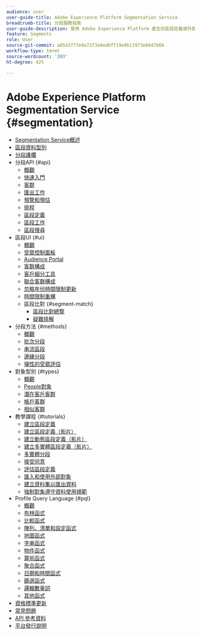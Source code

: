 ```yaml
---
audience: user
user-guide-title: Adobe Experience Platform Segmentation Service
breadcrumb-title: 分段服務指南
user-guide-description: 使用 Adobe Experience Platform 產生的區段定義或外部來源，從您的即時客戶設定檔資料建置客群。
feature: Segments
role: User
source-git-commit: a0543777e9a72f3a9ed6ff19e8b11973eb647b6b
workflow-type: tm+mt
source-wordcount: '203'
ht-degree: 42%

---
```



# Adobe Experience Platform Segmentation Service {#segmentation}

- [Segmentation Service概述](home.md)
- [區段資料型別](data-types.md)
- [分段護欄](https://experienceleague.adobe.com/docs/experience-platform/profile/guardrails.html?lang=zh-Hant#segmentation-guardrails)
- 分段API {#api}
   - [概觀](api/overview.md)
   - [快速入門](api/getting-started.md)
   - [客群](api/audiences.md)
   - [匯出工作](api/export-jobs.md)
   - [預覽和預估](api/previews-and-estimates.md)
   - [排程](api/schedules.md)
   - [區段定義](api/segment-definitions.md)
   - [區段工作](api/segment-jobs.md)
   - [區段搜尋](api/segment-search.md)
- 區段UI {#ui}
   - [概觀](ui/overview.md)
   - [受眾控制面板](ui/audience-dashboard.md)
   - [Audience Portal](ui/audience-portal.md)
   - [客群構成](ui/audience-composition.md)
   - [客戶細分工具](ui/segment-builder.md)
   - [聯合客群構成](https://experienceleague.adobe.com/zh-hant/docs/federated-audience-composition/using/home)
   - [忽略年份時間限制更新](ui/ignore-year.md)
   - [時間限制重構](ui/segment-refactoring.md)
   - 區段比對 {#segment-match}
      - [區段比對總覽](ui/segment-match/overview.md)
      - [疑難排解](ui/segment-match/troubleshooting.md)
- 分段方法 {#methods}
   - [概觀](methods/overview.md)
   - [批次分段](methods/batch-segmentation.md)
   - [串流區段](methods/streaming-segmentation.md)
   - [邊緣分段](methods/edge-segmentation.md)
   - [彈性的受眾評估](methods/flexible-audience-evaluation.md)
- 對象型別 {#types}
   - [概觀](types/overview.md)
   - [People對象](types/people-audiences.md)
   - [潛在客戶客群](types/prospect-audiences.md)
   - [帳戶客群](types/account-audiences.md)
   - [相似客群](types/lookalike-audiences.md)
- 教學課程 {#tutorials}
   - [建立區段定義](tutorials/create-a-segment.md)
   - [建立區段定義（影片）](video/create-segment.md)
   - [建立動態區段定義（影片）](video/create-a-dynamic-segment.md)
   - [建立多實體區段定義（影片）](video/create-multi-entity-segments.md)
   - [多實體分段](tutorials/multi-entity-segmentation.md)
   - [接受同意](tutorials/consents.md)
   - [評估區段定義](tutorials/evaluate-a-segment.md)
   - [匯入和使用外部對象](tutorials/using-external-audiences.md)
   - [建立資料集以匯出資料](tutorials/create-dataset-export-segment.md)
   - [強制對象遵守資料使用規範](tutorials/governance.md)
- Profile Query Language {#pql}
   - [概觀](pql/overview.md)
   - [布林函式](pql/boolean-functions.md)
   - [比較函式](pql/comparison-functions.md)
   - [陣列、清單和設定函式](pql/array-functions.md)
   - [地圖函式](pql/map-functions.md)
   - [字串函式](pql/string-functions.md)
   - [物件函式](pql/object-functions.md)
   - [算術函式](pql/arithmetic-functions.md)
   - [聚合函式](pql/aggregation-functions.md)
   - [日期和時間函式](pql/datetime-functions.md)
   - [篩選函式](pql/filter-functions.md)
   - [邏輯數量詞](pql/logical-quantifiers.md)
   - [其他函式](pql/misc-functions.md)
- [資格標準更新](./eligibility-criteria-update.md)
- [常見問題](./faq.md)
- [API 參考資料](https://www.adobe.io/experience-platform-apis/references/segmentation/)
- [平台發行說明](https://experienceleague.adobe.com/zh-hant/docs/experience-platform/release-notes/latest)